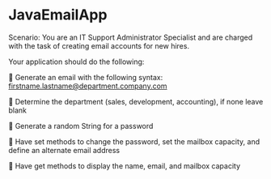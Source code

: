 # JavaEmailApp

Scenario: You are an IT Support Administrator Specialist and are
charged with the task of creating email accounts for new hires.

Your application should do the following:

 Generate an email with the following syntax: firstname.lastname@department.company.com

 Determine the department (sales, development, accounting), if none leave blank

 Generate a random String for a password

 Have set methods to change the password, set the mailbox capacity, and define an alternate
email address

 Have get methods to display the name, email, and mailbox capacity
